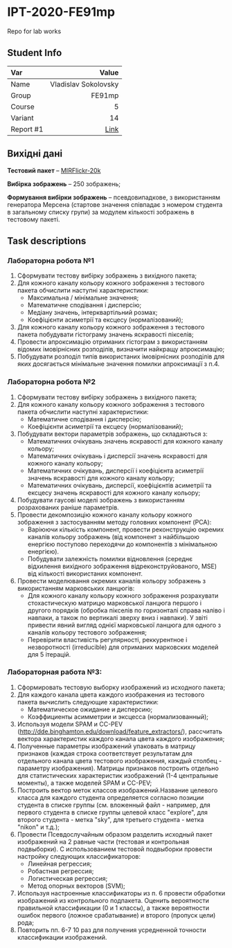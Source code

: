 # IPT-2020-FE91mp
Repo for lab works

## Student Info

| Var  | Value |
|:------------- | -------------:|
| Name | Vladislav Sokolovsky |
| Group | FE91mp |
| Course | 5 |
| Variant | 14|
| Report #1 | [Link](https://docs.google.com/document/d/17XYFA0iRnTYShxJMO5zVkqcA0Pe6QfQEyWQBzSSRirc/edit?usp=sharing)|


## Вихідні дані

**Тестовий пакет** – [MIRFlickr-20k](https://press.liacs.nl/mirflickr/#sec_download)

**Вибірка зображень** – 250 зображень;

**Формування вибірки зображень** – псевдовипадкове, з використанням генератора Мерсена (стартове значення співпадає з номером студента в загальному списку групи) за модулем кількості зображень в тестовому пакеті.


## Task descriptions

### Лабораторна робота №1
1. Сформувати тестову вибірку зображень з вихідного пакета;
2. Для кожного каналу кольору кожного зображення з тестового пакета обчислити наступні характеристики:
    - Максимальна / мінімальне значення; 
    - Математичне сподівання і дисперсію;
    - Медіану значень, інтерквартільний розмах;
    - Коефіцієнти асиметрії та ексцесу (нормалізований);
3.	Для кожного каналу кольору кожного зображення з тестового пакета побудувати гістограму значень яскравості пікселів;
4.	 Провести апроксимацію отриманих гістограм з використанням відомих імовірнісних розподілів, визначити найкращу апроксимацію;
5.	 Побудувати розподіл типів використаних імовірнісних розподілів для яких досягається мінімальне значення помилки апроксимації з п.4.

### Лабораторна робота №2
1.	Сформувати тестову вибірку зображень з вихідного пакета;
2.	Для кожного каналу кольору кожного зображення з тестового пакета обчислити наступні характеристики:
    - Математичне сподівання і дисперсію;
    - Коефіцієнти асиметрії та ексцесу (нормалізований);
3.	Побудувати вектори параметрів зображень, що складаються з:
    - Математичних очікувань значень яскравості для кожного каналу кольору;
    - Математичних очікувань і дисперсії значень яскравості для кожного каналу кольору;
    - Математичних очікувань, дисперсії і коефіцієнта асиметрії значень яскравості для кожного каналу кольору;
    - Математичних очікувань, дисперсії, коефіцієнтів асиметрії та ексцесу значень яскравості для кожного каналу кольору;
4.	Побудувати гаусові моделі зображень з використанням розрахованих раніше параметрів.
5.	Провести декомпозицію кожного каналу кольору кожного зображення з застосуванням методу головних компонент (PCA):
    - Варіюючи кількість компонент, провести реконструкцію окремих каналів кольору зображень (від компонент з найбільшою енергією поступово переходячи до компонентів з мінімальною енергією).
    - Побудувати залежність помилки відновлення (середнє відхилення вихідного зображення відреконструйованого, MSE) від кількості використаних компонент.
6.	Провести моделювання окремих каналів кольору зображень з використанням марковських ланцюгів:
    - Для кожного каналу кольору кожного зображення розрахувати стохастическую матрицю марковської ланцюга першого і другого порядків (обробка пікселів по горизонталі справа наліво і навпаки, а також по вертикалі зверху вниз і навпаки). У звіті привести явний вигляд однієї марковської ланцюга для одного з каналів кольору тестового зображення;
    - Перевірити властивість регулярності, реккурентное і незворотності (irreducible) для отриманих марковских моделей для 5 ітерацій.


### Лабораторная работа №3:
1. Сформировать тестовую выборку изображений из исходного пакета;
2. Для каждого канала цвета каждого изображения из тестового пакета вычислить следующие характеристики:
    -   Математическое ожидание и дисперсию;
    -   Коэффициенты асимметрии и эксцесса (нормализованный);
3.	Используя модели SPAM и CC-PEV (http://dde.binghamton.edu/download/feature_extractors/), рассчитать вектора характеристик каждого канала цвета каждого изображения;
4.	Полученные параметры изображений упаковать в матрицу признаков (каждая строка соответствует результатам для отдельного канала цвета тестового изображения, каждый столбец - параметру изображения). Матрицы признаков построить отдельно для статистических характеристик изображений (1-4 центральные моменты), а также моделей SPAM и CC-PEV;
5.  Построить вектор меток классов изображений.Название целевого класса для каждого студента определяется согласно позиции студента в списке группы (см. вложенный файл - например, для первого студента в списке группы целевой класс "explore", для второго студента - метка "sky", для третьего студента - метка "nikon" и т.д.);
6.	Провести Псевдослучайным образом разделить исходный пакет изображений на 2 равные части (тестовая и контрольная подвыборки). С использованием тестовой подвыборки провести настройку следующих классификаторов:
    -   Линейная регрессия;
    -   Робастная регрессия;
    -   Логистическая регрессия;
    -   Метод опорных векторов (SVM);
7. Используя настроенные классификаторы из п. 6 провести обработки изображений из контрольного подпакета. Оценить вероятности правильной классификации (0 и 1 классы), а также вероятности ошибок первого (ложное срабатывание) и второго (пропуск цели) рода;
8. Повторить пп. 6-7 10 раз для получения усредненной точности классификации изображений.

